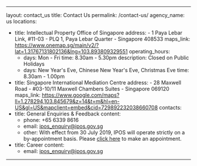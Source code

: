---
layout: contact_us
title: Contact Us
permalink: /contact-us/
agency_name: us
locations:
  - title: Intellectual Property Office of Singapore
    address:
        - 1 Paya Lebar Link, #11-03
        - PLQ 1, Paya Lebar Quarter
        - Singapore 408533
     maps_link: https://www.onemap.sg/main/v2/?lat=1.31767131802136&lng=103.893809329551
    operating_hours:
      - days: Mon - Fri
        time: 8.30am - 5.30pm
        description: Closed on Public Holidays
      - days: New Year's Eve, Chinese New Year's Eve, Christmas Eve
        time: 8.30am - 1.00pm
  - title: Singapore International Mediation Centre
    address:
        - 28 Maxwell Road
        - #03-10/11 Maxwell Chambers Suites
        - Singapore 069120
    maps_link: https://www.google.com/maps?ll=1.278294,103.845679&z=14&t=m&hl=en-US&gl=US&mapclient=embed&cid=729892232038660708
contacts:
  - title: General Enquiries & Feedback
    content:
    - phone: +65 6339 8616
    - email: ipos_enquiry@ipos.gov.sg
    - other: With effect from 30 July 2019, IPOS will operate strictly on a by-appointment basis. Please <a href="https://www.ipos.gov.sg/e-services/e-appointment/make-an-appointment">click here</a> to make an appointment.
  - title: Career
    content:
    - email: ipos_enquiry@ipos.gov.sg
  ---
